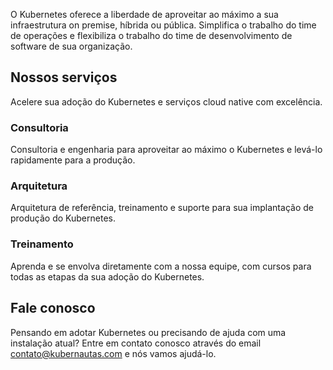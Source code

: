 O Kubernetes oferece a liberdade de aproveitar ao máximo a sua infraestrutura on premise, híbrida ou pública. Simplifica o trabalho do time de operações e flexibiliza o trabalho do time de desenvolvimento de software de sua organização.

## Nossos serviços

Acelere sua adoção do Kubernetes e serviços cloud native com excelência.

### Consultoria

Consultoria e engenharia para aproveitar ao máximo o Kubernetes e levá-lo rapidamente para a produção.

### Arquitetura

Arquitetura de referência, treinamento e suporte para sua implantação de produção do Kubernetes.

### Treinamento 

Aprenda e se envolva diretamente com a nossa equipe, com cursos para todas as etapas da sua adoção do Kubernetes.

## Fale conosco

Pensando em adotar Kubernetes ou precisando de ajuda com uma instalação atual? Entre em contato conosco através do email [contato@kubernautas.com](mailto:contato@kubernautas.com) e nós vamos ajudá-lo.
